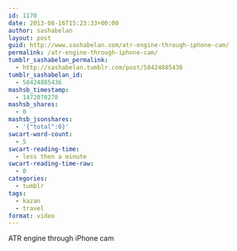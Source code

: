 ```yaml
---
id: 1170
date: 2013-08-16T15:23:33+00:00
author: sashabelan
layout: post
guid: http://www.sashabelan.com/atr-engine-through-iphone-cam/
permalink: /atr-engine-through-iphone-cam/
tumblr_sashabelan_permalink:
  - http://sashabelan.tumblr.com/post/58424885436
tumblr_sashabelan_id:
  - 58424885436
mashsb_timestamp:
  - 1472070278
mashsb_shares:
  - 0
mashsb_jsonshares:
  - '{"total":0}'
swcart-word-count:
  - 5
swcart-reading-time:
  - less then a minute
swcart-reading-time-raw:
  - 0
categories:
  - tumblr
tags:
  - kazan
  - travel
format: video
---
```

ATR engine through iPhone cam